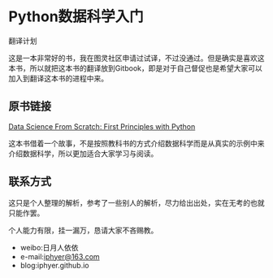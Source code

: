 # Python数据科学入门

翻译计划

这是一本非常好的书，我在图灵社区申请过试译，不过没通过。但是确实是喜欢这本书，所以就把这本书的翻译放到Gitbook，即是对于自己督促也是希望大家可以加入到翻译这本书的进程中来。

## 原书链接

[Data Science From Scratch: First Principles with Python](http://joelgrus.com/2015/04/26/data-science-from-scratch-first-principles-with-python/)

这本书借着一个故事，不是按照教科书的方式介绍数据科学而是从真实的示例中来介绍数据科学，所以更加适合大家学习与阅读。

## 联系方式

这只是个人整理的解析，参考了一些别人的解析，尽力给出出处，实在无考的也就只能作罢。

个人能力有限，挂一漏万，恳请大家不吝赐教。

* weibo:日月人依依
* e-mail:iphyer@163.com
* blog:iphyer.github.io

